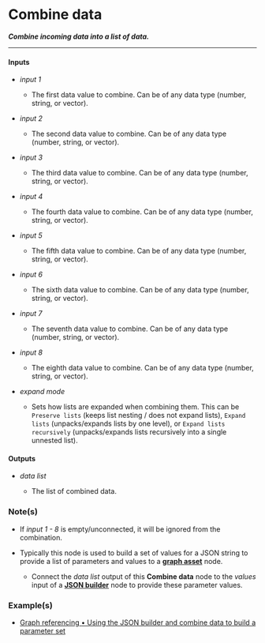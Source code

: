 # Combine data

**_Combine incoming data into a list of data._**

---


#### Inputs

* _input 1_

  * The first data value to combine. Can be of any data type (number, string, or vector).

* _input 2_

  * The second data value to combine. Can be of any data type (number, string, or vector).

* _input 3_

  * The third data value to combine. Can be of any data type (number, string, or vector).

* _input 4_

  * The fourth data value to combine. Can be of any data type (number, string, or vector).

* _input 5_

  * The fifth data value to combine. Can be of any data type (number, string, or vector).

* _input 6_

  * The sixth data value to combine. Can be of any data type (number, string, or vector).

* _input 7_

  * The seventh data value to combine. Can be of any data type (number, string, or vector).

* _input 8_

  * The eighth data value to combine. Can be of any data type (number, string, or vector).

* _expand mode_

  * Sets how lists are expanded when combining them. This can be `Preserve lists` (keeps list nesting / does not expand lists), `Expand lists` (unpacks/expands lists by one level), or `Expand lists recursively` (unpacks/expands lists recursively into a single unnested list).


#### Outputs

* _data list_

  * The list of combined data.


### Note(s)

* If _input 1 - 8_ is empty/unconnected, it will be ignored from the combination.

* Typically this node is used to build a set of values for a JSON string to provide a list of parameters and values to a [**graph asset**](/nodes/GraphAsset/documentation.md) node.

  * Connect the _data list_ output of this **Combine data** node to the _values_ input of a [**JSON builder**](/nodes/JsonBuilder/documentation.md) node to provide these parameter values.


### Example(s)

* <a href="https://creator.trimble.com/graph?assetURI=whp:335c3935-fd41-4dff-b56c-81ae45b1e904&version=latest" target="_blank">Graph referencing • Using the JSON builder and combine data to build a parameter set</a>
